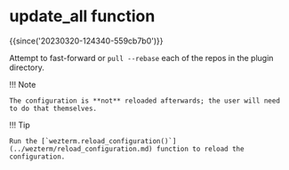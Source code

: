 # update_all function

{{since('20230320-124340-559cb7b0')}}

Attempt to fast-forward or `pull --rebase` each of the repos in the plugin directory.

!!! Note

    The configuration is **not** reloaded afterwards; the user will need to do that themselves.

!!! Tip

    Run the [`wezterm.reload_configuration()`](../wezterm/reload_configuration.md) function to reload the configuration.

